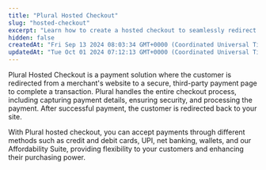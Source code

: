 ```yaml
---
title: "Plural Hosted Checkout"
slug: "hosted-checkout"
excerpt: "Learn how to create a hosted checkout to seamlessly redirect your customers to a checkout, enabling you to initiate and accept payments efficiently."
hidden: false
createdAt: "Fri Sep 13 2024 08:03:34 GMT+0000 (Coordinated Universal Time)"
updatedAt: "Tue Oct 01 2024 07:12:13 GMT+0000 (Coordinated Universal Time)"
---
```

Plural Hosted Checkout is a payment solution where the customer is redirected from a merchant's website to a secure, third-party payment page to complete a transaction. Plural handles the entire checkout process, including capturing payment details, ensuring security, and processing the payment. After successful payment, the customer is redirected back to your site.

With Plural hosted checkout, you can accept payments through different methods such as credit and debit cards, UPI, net banking, wallets, and our Affordability Suite, providing flexibility to your customers and enhancing their purchasing power.
